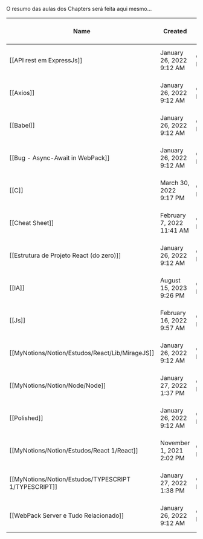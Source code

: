 O resumo das aulas dos Chapters será feita aqui mesmo... 

|Name|Created|Created By|Date|Last Edited Time|Participants|Tag|
|---|---|---|---|---|---|---|
|[[API rest em ExpressJs]]|January 26, 2022 9:12 AM|Guilherme Drumond||January 26, 2022 9:12 AM||Em progresso, NodeJS|
|[[Axios]]|January 26, 2022 9:12 AM|Guilherme Drumond||January 26, 2022 9:12 AM||Axios|
|[[Babel]]|January 26, 2022 9:12 AM|Guilherme Drumond||January 26, 2022 9:12 AM||Concluido/Revisado, React|
|[[Bug - Async-Await in WebPack]]|January 26, 2022 9:12 AM|Guilherme Drumond||January 26, 2022 9:12 AM||Bugs, React|
|[[C]]|March 30, 2022 9:17 PM|Guilherme Drumond||March 30, 2022 9:18 PM||Começando|
|[[Cheat Sheet]]|February 7, 2022 11:41 AM|Guilherme Drumond||February 7, 2022 11:42 AM||JS, cheatsheet|
|[[Estrutura de Projeto React (do zero)]]|January 26, 2022 9:12 AM|Guilherme Drumond|July 9, 2021|January 26, 2022 9:12 AM|Guilherme Drumond|Aprendido, Concluido/Revisado, React|
|[[IA]]|August 15, 2023 9:26 PM|Guilherme Drumond||August 15, 2023 9:33 PM||IA|
|[[Js]]|February 16, 2022 9:57 AM|Guilherme Drumond||February 16, 2022 9:58 AM|||
|[[MyNotions/Notion/Estudos/React/Lib/MirageJS]]|January 26, 2022 9:12 AM|Guilherme Drumond||January 26, 2022 9:12 AM|Guilherme Drumond|MirageJS|
|[[MyNotions/Notion/Node/Node]]|January 27, 2022 1:37 PM|Guilherme Drumond||January 27, 2022 1:38 PM|||
|[[Polished]]|January 26, 2022 9:12 AM|Guilherme Drumond||January 26, 2022 3:36 PM||Estilização, Styled Componentes, Styles|
|[[MyNotions/Notion/Estudos/React 1/React]]|November 1, 2021 2:02 PM|Guilherme Drumond||January 27, 2022 1:38 PM|||
|[[MyNotions/Notion/Estudos/TYPESCRIPT 1/TYPESCRIPT]]|January 27, 2022 1:38 PM|Guilherme Drumond||January 27, 2022 1:40 PM|||
|[[WebPack Server e Tudo Relacionado]]|January 26, 2022 9:12 AM|Guilherme Drumond|July 9, 2021|January 26, 2022 9:12 AM|Guilherme Drumond|Começando, Em progresso, React|